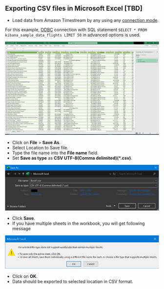 ## Exporting CSV files in Microsoft Excel [TBD]

* Load data from Amazon Timestream by any using any [connection mode](excel_connection.md).

For this example, [ODBC](odbc_data_source_connection.md) connection with SQL statement `SELECT * FROM kibana_sample_data_flights LIMIT 50` in advanced options is used.

<img src="img/export_loaded_data.png">

* Click on **File** > **Save As**.
* Select Location to Save file.
* Type the file name into the **File name** field.
* Set **Save as type** as **CSV UTF-8(Comma delimited)(*.csv)**.

<img src="img/export_save_as_csv.png" width=600>

* Click **Save**.
* If you have multiple sheets in the workbook, you will get following message

<img src="img/export_multiple_sheets.png" width=600>

* Click on **OK**.
* Data should be exported to selected location in CSV format.
